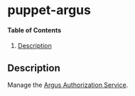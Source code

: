 # puppet-argus

#### Table of Contents

1. [Description](#description)

## Description

Manage the [Argus Authorization Service](https://argus-documentation.readthedocs.io/).
